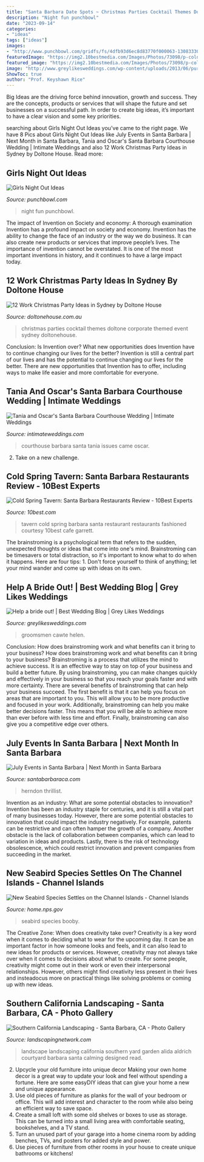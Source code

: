 ```yaml
---
title: "Santa Barbara Date Spots ~ Christmas Parties Cocktail Themes Doltone Corporate Themed Event Sydney Doltonehouse"
description: "Night fun punchbowl"
date: "2023-09-14"
categories:
- "ideas"
tags: ["ideas"]
images:
- "http://www.punchbowl.com/gridfs/fs/4dfb93d6ec8d83770f000063-1308333016"
featuredImage: "https://img2.10bestmedia.com/Images/Photos/73098/p-cold-spring-tavern-interior_54_990x660_201406011323.jpg"
featured_image: "https://img2.10bestmedia.com/Images/Photos/73098/p-cold-spring-tavern-interior_54_990x660_201406011323.jpg"
image: "http://www.greylikesweddings.com/wp-content/uploads/2013/06/purple-theme.jpg"
ShowToc: true
author: "Prof. Keyshawn Rice"
---
```



Big Ideas are the driving force behind innovation, growth and success. They are the concepts, products or services that will shape the future and set businesses on a successful path. In order to create big ideas, it’s important to have a clear vision and some key priorities.

	

		
searching about Girls Night Out Ideas you've came to the right page. We have 8 Pics about Girls Night Out Ideas like July Events in Santa Barbara | Next Month in Santa Barbara, Tania and Oscar&#039;s Santa Barbara Courthouse Wedding | Intimate Weddings and also 12 Work Christmas Party Ideas in Sydney by Doltone House. Read more:
		
    
## Girls Night Out Ideas

<img loading=lazy src="http://www.punchbowl.com/gridfs/fs/4dfb93d6ec8d83770f000063-1308333016" onerror="this.onerror=null;this.src='https://tse3.mm.bing.net/th?id=OIP.a3P6qOPQKTfAsId8AYChSAHaFl&amp;pid=15.1';" alt="Girls Night Out Ideas">

_Source: punchbowl.com_

>night fun punchbowl. 

	

The impact of Invention on Society and economy: A thorough examination
Invention has a profound impact on society and economy. Invention has the ability to change the face of an industry or the way we do business. It can also create new products or services that improve people’s lives. The importance of invention cannot be overstated. It is one of the most important inventions in history, and it continues to have a large impact today.

    
## 12 Work Christmas Party Ideas In Sydney By Doltone House

<img loading=lazy src="http://www.doltonehouse.com.au/wp-content/uploads/2017/08/Doltone-House_Jones-Bay-Wharf_S-Christmas-Party-03.jpg" onerror="this.onerror=null;this.src='https://tse3.mm.bing.net/th?id=OIP.wCjb6P3Ix_0GUZCcfxFzBwHaE8&amp;pid=15.1';" alt="12 Work Christmas Party Ideas in Sydney by Doltone House">

_Source: doltonehouse.com.au_

>christmas parties cocktail themes doltone corporate themed event sydney doltonehouse. 

	

Conclusion: Is Invention over? What new opportunities does Invention have to continue changing our lives for the better?
Invention is still a central part of our lives and has the potential to continue changing our lives for the better. There are new opportunities that Invention has to offer, including ways to make life easier and more comfortable for everyone.

    
## Tania And Oscar&#039;s Santa Barbara Courthouse Wedding | Intimate Weddings

<img loading=lazy src="http://www.intimateweddings.com/wp-content/uploads/2017/03/santa-barbara-california-courthouse-wedding-tania-oscar-57-700x1050.jpg" onerror="this.onerror=null;this.src='https://tse1.mm.bing.net/th?id=OIP.ckcgOUIk8OD9AjeG2sL1dgHaLH&amp;pid=15.1';" alt="Tania and Oscar&#039;s Santa Barbara Courthouse Wedding | Intimate Weddings">

_Source: intimateweddings.com_

>courthouse barbara santa tania issues came oscar. 

	

2. Take on a new challenge.

    
## Cold Spring Tavern: Santa Barbara Restaurants Review - 10Best Experts

<img loading=lazy src="https://img2.10bestmedia.com/Images/Photos/73098/p-cold-spring-tavern-interior_54_990x660_201406011323.jpg" onerror="this.onerror=null;this.src='https://tse4.mm.bing.net/th?id=OIP.HGhYcauc4QKHfaTgiNDV7QHaE8&amp;pid=15.1';" alt="Cold Spring Tavern: Santa Barbara Restaurants Review - 10Best Experts">

_Source: 10best.com_

>tavern cold spring barbara santa restaurant restaurants fashioned courtesy 10best cafe garrett. 

	

The brainstroming is a psychological term that refers to the sudden, unexpected thoughts or ideas that come into one's mind. Brainstroming can be timesavers or total distraction, so it's important to know what to do when it happens. Here are four tips: 1. Don't force yourself to think of anything; let your mind wander and come up with ideas on its own. 
    
## Help A Bride Out! | Best Wedding Blog | Grey Likes Weddings

<img loading=lazy src="http://www.greylikesweddings.com/wp-content/uploads/2013/06/purple-theme.jpg" onerror="this.onerror=null;this.src='https://tse2.mm.bing.net/th?id=OIP.I5CVbJPqBhJ3VGUKVYadbwHaJ7&amp;pid=15.1';" alt="Help a bride out! | Best Wedding Blog | Grey Likes Weddings">

_Source: greylikesweddings.com_

>groomsmen cawte helen. 

	

Conclusion: How does brainstroming work and what benefits can it bring to your business?
How does brainstroming work and what benefits can it bring to your business? Brainstroming is a process that utilizes the mind to achieve success. It is an effective way to stay on top of your business and build a better future. By using brainstroming, you can make changes quickly and effectively in your business so that you reach your goals faster and with more certainty. There are several benefits of brainstroming that can help your business succeed. The first benefit is that it can help you focus on areas that are important to you. This will allow you to be more productive and focused in your work. Additionally, brainstroming can help you make better decisions faster. This means that you will be able to achieve more than ever before with less time and effort. Finally, brainstroming can also give you a competitive edge over others.

    
## July Events In Santa Barbara | Next Month In Santa Barbara

<img loading=lazy src="https://santabarbaraca.com/content/uploads/2020/06/SantaBarbaraAdventureCompany_channelislandskayaking1_photosbyBenHerndon-1024x682.jpg" onerror="this.onerror=null;this.src='https://tse2.mm.bing.net/th?id=OIP.Qp7P6tVRiALJwSgoJngxAwHaE7&amp;pid=15.1';" alt="July Events in Santa Barbara | Next Month in Santa Barbara">

_Source: santabarbaraca.com_

>herndon thrillist. 

	

Invention as an industry: What are some potential obstacles to innovation?
Invention has been an industry staple for centuries, and it is still a vital part of many businesses today. However, there are some potential obstacles to innovation that could impact the industry negatively. For example, patents can be restrictive and can often hamper the growth of a company. Another obstacle is the lack of collaboration between companies, which can lead to variation in ideas and products. Lastly, there is the risk of technology obsolescence, which could restrict innovation and prevent companies from succeeding in the market.

    
## New Seabird Species Settles On The Channel Islands - Channel Islands

<img loading=lazy src="https://home.nps.gov/chis/learn/news/images/Brown_booby-cropped-960.jpg" onerror="this.onerror=null;this.src='https://tse4.mm.bing.net/th?id=OIP.guwVXITbwaKd6tVERaKvPwHaIo&amp;pid=15.1';" alt="New Seabird Species Settles on the Channel Islands - Channel Islands">

_Source: home.nps.gov_

>seabird species booby. 

	

The Creative Zone: When does creativity take over?
Creativity is a key word when it comes to deciding what to wear for the upcoming day. It can be an important factor in how someone looks and feels, and it can also lead to new ideas for products or services. However, creativity may not always take over when it comes to decisions about what to create. For some people, creativity might come out in their work or even their interpersonal relationships. However, others might find creativity less present in their lives and insteadocus more on practical things like solving problems or coming up with new ideas.

    
## Southern California Landscaping - Santa Barbara, CA - Photo Gallery

<img loading=lazy src="https://images.landscapingnetwork.com/pictures/images/800x642Max/southern-california-landscaping_43/small-front-yard-design-alida-aldrich-landscape-design_1338.jpg" onerror="this.onerror=null;this.src='https://tse1.mm.bing.net/th?id=OIP.nZoaFzZ8TaKA7CGU6wx4bQHaFI&amp;pid=15.1';" alt="Southern California Landscaping - Santa Barbara, CA - Photo Gallery">

_Source: landscapingnetwork.com_

>landscape landscaping california southern yard garden alida aldrich courtyard barbara santa calming designed read. 

	

2. Upcycle your old furniture into unique decor
Making your own home decor is a great way to update your look and feel without spending a fortune. Here are some easyDIY ideas that can give your home a new and unique appearance. 
1. Use old pieces of furniture as planks for the wall of your bedroom or office. This will add interest and character to the room while also being an efficient way to save space.
2. Create a small loft with some old shelves or boxes to use as storage. This can be turned into a small living area with comfortable seating, bookshelves, and a TV stand.
3. Turn an unused part of your garage into a home cinema room by adding benches, TVs, and posters for added style and power.
4. Use pieces of furniture from other rooms in your house to create unique bathrooms or kitchens!

